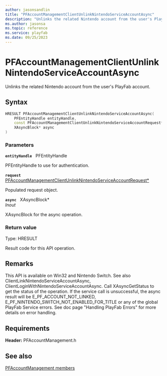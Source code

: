 ```yaml
---
author: jasonsandlin
title: "PFAccountManagementClientUnlinkNintendoServiceAccountAsync"
description: "Unlinks the related Nintendo account from the user's PlayFab account."
ms.author: jasonsa
ms.topic: reference
ms.service: playfab
ms.date: 09/25/2023
---
```


# PFAccountManagementClientUnlinkNintendoServiceAccountAsync  

Unlinks the related Nintendo account from the user's PlayFab account.  

## Syntax  
  
```cpp
HRESULT PFAccountManagementClientUnlinkNintendoServiceAccountAsync(  
    PFEntityHandle entityHandle,  
    const PFAccountManagementClientUnlinkNintendoServiceAccountRequest* request,  
    XAsyncBlock* async  
)  
```  
  
### Parameters  
  
**`entityHandle`** &nbsp; PFEntityHandle  
  
PFEntityHandle to use for authentication.  
  
**`request`** &nbsp; [PFAccountManagementClientUnlinkNintendoServiceAccountRequest*](../../pfaccountmanagementtypes/structs/pfaccountmanagementclientunlinknintendoserviceaccountrequest.md)  
  
Populated request object.  
  
**`async`** &nbsp; XAsyncBlock*  
*_Inout_*  
  
XAsyncBlock for the async operation.  
  
  
### Return value
Type: HRESULT
  
Result code for this API operation.
  
## Remarks  
  
This API is available on Win32 and Nintendo Switch. See also ClientLinkNintendoServiceAccountAsync, ClientLoginWithNintendoServiceAccountAsync. Call XAsyncGetStatus to get the status of the operation. If the service call is unsuccessful, the async result will be E_PF_ACCOUNT_NOT_LINKED, E_PF_NINTENDO_SWITCH_NOT_ENABLED_FOR_TITLE or any of the global PlayFab Service errors. See doc page "Handling PlayFab Errors" for more details on error handling.
  
## Requirements  
  
**Header:** PFAccountManagement.h
  
## See also  
[PFAccountManagement members](../pfaccountmanagement_members.md)  

  
  
